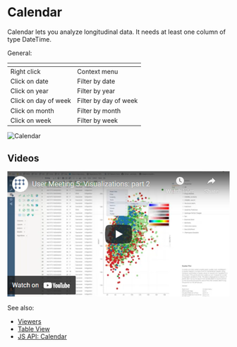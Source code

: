 <!-- TITLE: Calendar -->
<!-- SUBTITLE: -->

# Calendar

Calendar lets you analyze longitudinal data. It needs at least one column of type DateTime.

General:

| []()                 |                       |
|----------------------|-----------------------|
| Right click          | Context menu          |
| Click on date        | Filter by date        |
| Click on year        | Filter by year        |
| Click on day of week | Filter by day of week |
| Click on month       | Filter by month       |
| Click on week        | Filter by week        |

![Calendar](../../uploads/viewers/calendar.png "Calendar") 

## Videos

[![Calendar](../../uploads/youtube/visualizations2.png "Open on Youtube")](https://www.youtube.com/watch?v=7MBXWzdC0-I&t=2920s)

See also: 
  
  * [Viewers](../viewers.md)
  * [Table View](../../overview/table-view.md)
  * [JS API: Calendar](https://public.datagrok.ai/js/samples/ui/viewers/types/calendar)